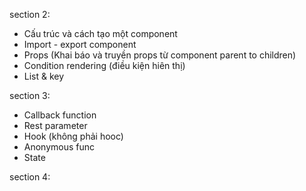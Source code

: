 section 2:
  - Cấu trúc và cách tạo một component
  - Import - export component
  - Props (Khai báo và truyền props từ component parent to children)
  - Condition rendering (điều kiện hiên thị)
  - List & key

section 3:
  - Callback function
  - Rest parameter
  - Hook (không phải hooc)
  - Anonymous func
  - State

section 4:
